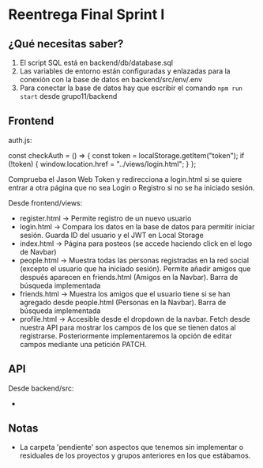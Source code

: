 # Reentrega Final Sprint I

## ¿Qué necesitas saber?

1. El script SQL está en backend/db/database.sql
2. Las variables de entorno están configuradas y enlazadas para la conexión con la base de datos en backend/src/env/.env
3. Para conectar la base de datos hay que escribir el comando `npm run start` desde grupo11/backend

## Frontend

auth.js:

const checkAuth = () => {
const token = localStorage.getItem("token");
if (!token) {
window.location.href = "../views/login.html";
}
};

Comprueba el Jason Web Token y redirecciona a login.html si se quiere entrar a otra página que no sea Login o Registro si no se ha iniciado sesión.

Desde frontend/views:

- register.html -> Permite registro de un nuevo usuario
- login.html -> Compara los datos en la base de datos para permitir iniciar sesión. Guarda ID del usuario y el JWT en Local Storage
- index.html -> Página para posteos (se accede haciendo click en el logo de Navbar)
- people.html -> Muestra todas las personas registradas en la red social (excepto el usuario que ha iniciado sesión). Permite añadir amigos que después aparecen en friends.html (Amigos en la Navbar). Barra de búsqueda implementada
- friends.html -> Muestra los amigos que el usuario tiene si se han agregado desde people.html (Personas en la Navbar). Barra de búsqueda implementada
- profile.html -> Accesible desde el dropdown de la navbar. Fetch desde nuestra API para mostrar los campos de los que se tienen datos al registrarse. Posteriormente implementaremos la opción de editar campos mediante una petición PATCH.

## API

Desde backend/src:

-

## Notas

- La carpeta 'pendiente' son aspectos que tenemos sin implementar o residuales de los proyectos y grupos anteriores en los que estábamos.

